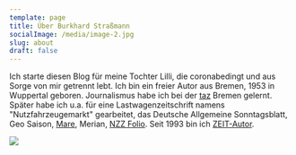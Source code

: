 ```yaml
---
template: page
title: Über Burkhard Straßmann
socialImage: /media/image-2.jpg
slug: about
draft: false
---
```

Ich starte diesen Blog für meine Tochter Lilli, die coronabedingt und aus Sorge von mir getrennt lebt. Ich bin ein freier Autor aus Bremen, 1953 in Wuppertal geboren. Journalismus habe ich bei der [taz](https://taz.de/Archiv/!s=&Autor=burkhard+strassmann/) Bremen gelernt. Später habe ich u.a. für eine Lastwagenzeitschrift namens "Nutzfahrzeugemarkt" gearbeitet, das Deutsche Allgemeine Sonntagsblatt, Geo Saison, [Mare](https://www.mare.de/burkhard-strassmann-urheber-1515), Merian, [NZZ Folio](https://folio.nzz.ch/autor/burkhard-strassmann). Seit 1993 bin ich [ZEIT-Autor](https://www.zeit.de/autoren/S/Burkhard_Strassmann/index.xml).

![](/media/movable-type.jpg)